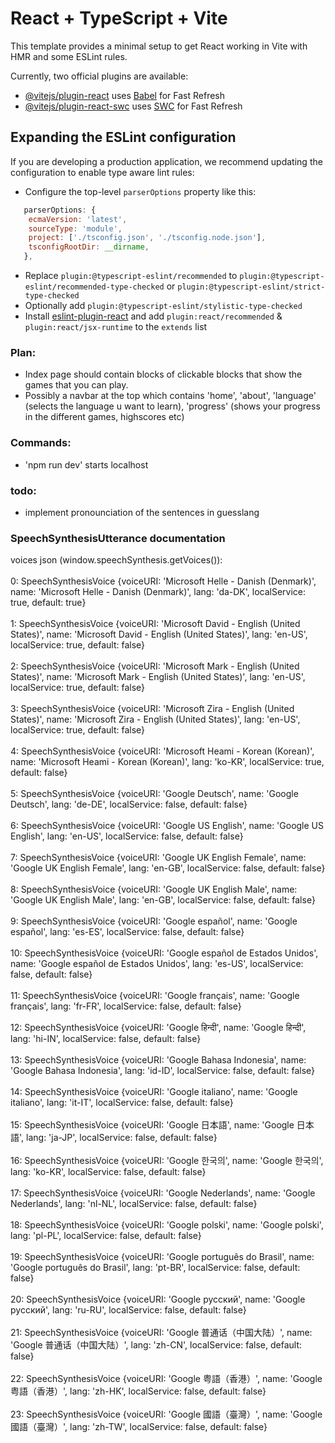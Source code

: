 # React + TypeScript + Vite

This template provides a minimal setup to get React working in Vite with HMR and some ESLint rules.

Currently, two official plugins are available:

- [@vitejs/plugin-react](https://github.com/vitejs/vite-plugin-react/blob/main/packages/plugin-react/README.md) uses [Babel](https://babeljs.io/) for Fast Refresh
- [@vitejs/plugin-react-swc](https://github.com/vitejs/vite-plugin-react-swc) uses [SWC](https://swc.rs/) for Fast Refresh

## Expanding the ESLint configuration

If you are developing a production application, we recommend updating the configuration to enable type aware lint rules:

- Configure the top-level `parserOptions` property like this:

```js
   parserOptions: {
    ecmaVersion: 'latest',
    sourceType: 'module',
    project: ['./tsconfig.json', './tsconfig.node.json'],
    tsconfigRootDir: __dirname,
   },
```

- Replace `plugin:@typescript-eslint/recommended` to `plugin:@typescript-eslint/recommended-type-checked` or `plugin:@typescript-eslint/strict-type-checked`
- Optionally add `plugin:@typescript-eslint/stylistic-type-checked`
- Install [eslint-plugin-react](https://github.com/jsx-eslint/eslint-plugin-react) and add `plugin:react/recommended` & `plugin:react/jsx-runtime` to the `extends` list

### Plan:

- Index page should contain blocks of clickable blocks that show the games that you can play.
- Possibly a navbar at the top which contains 'home', 'about', 'language' (selects the language u want to learn), 'progress' (shows your progress in the different games, highscores etc)

### Commands:

- 'npm run dev' starts localhost

### todo:

- implement pronounciation of the sentences in guesslang

### SpeechSynthesisUtterance documentation

voices json (window.speechSynthesis.getVoices()): <br /> <br />
  0: SpeechSynthesisVoice {voiceURI: 'Microsoft Helle - Danish (Denmark)', name: 'Microsoft Helle - Danish (Denmark)', lang: 'da-DK', localService: true, default: true}<br /> <br />
  1: SpeechSynthesisVoice {voiceURI: 'Microsoft David - English (United States)', name: 'Microsoft David - English (United States)', lang: 'en-US', localService: true, default: false}<br /> <br />
  2: SpeechSynthesisVoice {voiceURI: 'Microsoft Mark - English (United States)', name: 'Microsoft Mark - English (United States)', lang: 'en-US', localService: true, default: false}<br /> <br />
  3: SpeechSynthesisVoice {voiceURI: 'Microsoft Zira - English (United States)', name: 'Microsoft Zira - English (United States)', lang: 'en-US', localService: true, default: false}<br /> <br />
  4: SpeechSynthesisVoice {voiceURI: 'Microsoft Heami - Korean (Korean)', name: 'Microsoft Heami - Korean (Korean)', lang: 'ko-KR', localService: true, default: false}<br /> <br />
  5: SpeechSynthesisVoice {voiceURI: 'Google Deutsch', name: 'Google Deutsch', lang: 'de-DE', localService: false, default: false}<br /> <br />
  6: SpeechSynthesisVoice {voiceURI: 'Google US English', name: 'Google US English', lang: 'en-US', localService: false, default: false}<br /> <br />
  7: SpeechSynthesisVoice {voiceURI: 'Google UK English Female', name: 'Google UK English Female', lang: 'en-GB', localService: false, default: false}<br /> <br />
  8: SpeechSynthesisVoice {voiceURI: 'Google UK English Male', name: 'Google UK English Male', lang: 'en-GB', localService: false, default: false}<br /> <br />
  9: SpeechSynthesisVoice {voiceURI: 'Google español', name: 'Google español', lang: 'es-ES', localService: false, default: false}<br /> <br />
  10: SpeechSynthesisVoice {voiceURI: 'Google español de Estados Unidos', name: 'Google español de Estados Unidos', lang: 'es-US', localService: false, default: false}<br /> <br />
  11: SpeechSynthesisVoice {voiceURI: 'Google français', name: 'Google français', lang: 'fr-FR', localService: false, default: false}<br /> <br />
  12: SpeechSynthesisVoice {voiceURI: 'Google हिन्दी', name: 'Google हिन्दी', lang: 'hi-IN', localService: false, default: false}<br /> <br />
  13: SpeechSynthesisVoice {voiceURI: 'Google Bahasa Indonesia', name: 'Google Bahasa Indonesia', lang: 'id-ID', localService: false, default: false}<br /> <br />
  14: SpeechSynthesisVoice {voiceURI: 'Google italiano', name: 'Google italiano', lang: 'it-IT', localService: false, default: false}<br /> <br />
  15: SpeechSynthesisVoice {voiceURI: 'Google 日本語', name: 'Google 日本語', lang: 'ja-JP', localService: false, default: false}<br /> <br />
  16: SpeechSynthesisVoice {voiceURI: 'Google 한국의', name: 'Google 한국의', lang: 'ko-KR', localService: false, default: false}<br /> <br />
  17: SpeechSynthesisVoice {voiceURI: 'Google Nederlands', name: 'Google Nederlands', lang: 'nl-NL', localService: false, default: false}<br /> <br />
  18: SpeechSynthesisVoice {voiceURI: 'Google polski', name: 'Google polski', lang: 'pl-PL', localService: false, default: false}<br /> <br />
  19: SpeechSynthesisVoice {voiceURI: 'Google português do Brasil', name: 'Google português do Brasil', lang: 'pt-BR', localService: false, default: false}<br /> <br />
  20: SpeechSynthesisVoice {voiceURI: 'Google русский', name: 'Google русский', lang: 'ru-RU', localService: false, default: false}<br /> <br />
  21: SpeechSynthesisVoice {voiceURI: 'Google 普通话（中国大陆）', name: 'Google 普通话（中国大陆）', lang: 'zh-CN', localService: false, default: false}<br /> <br />
  22: SpeechSynthesisVoice {voiceURI: 'Google 粤語（香港）', name: 'Google 粤語（香港）', lang: 'zh-HK', localService: false, default: false}<br /> <br />
  23: SpeechSynthesisVoice {voiceURI: 'Google 國語（臺灣）', name: 'Google 國語（臺灣）', lang: 'zh-TW', localService: false, default: false}<br /> <br />
